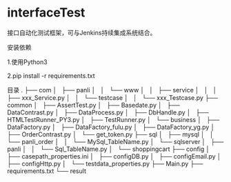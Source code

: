 # interfaceTest

接口自动化测试框架，可与Jenkins持续集成系统结合。

安装依赖

1.使用Python3

2.pip install -r requirements.txt


目录
.
├── com
│   ├── panli
│   │   └── www
│   │       ├── service
│   │       │   ├── xxx_Service.py
│   │       └── testcase
│   │           └── xxx_Testcase.py
├── common
│   ├── AssertTest.py
│   ├── Basedate.py
│   ├── DataContrast.py
│   ├── DataProcess.py
│   ├── DbHandle.py
│   ├── HTMLTestRunner_PY3.py
│   ├── TestRunner.py
│   └── business
│       ├── DataFactory.py
│       ├── DataFactory_fulu.py
│       ├── DataFactory_yg.py
│       ├── OrderContrast.py
│       └── get_token.py
├── sql
│   ├── mysql
│   │   └── panli_order
│   │       └── MySql_TableName.py
│   └── sqlserver
│       ├── panli
│       │   └── Sql_TableName.py
│       └── shoppingcart
├── config
│   ├── casepath_properties.ini
│   ├── configDB.py
│   ├── configEmail.py
│   ├── configHttp.py
│   └── testdata_properties.py
├── Main.py
├── requirements.txt
└── result
